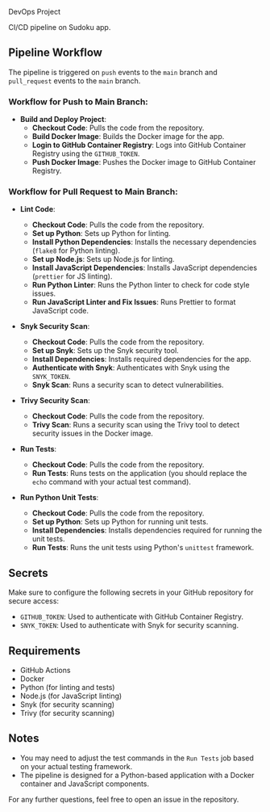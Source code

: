 DevOps Project

CI/CD pipeline on Sudoku app.

## Pipeline Workflow
The pipeline is triggered on `push` events to the `main` branch and `pull_request` events to the `main` branch.



### Workflow for Push to Main Branch:
- **Build and Deploy Project**:
  - **Checkout Code**: Pulls the code from the repository.
  - **Build Docker Image**: Builds the Docker image for the app.
  - **Login to GitHub Container Registry**: Logs into GitHub Container Registry using the `GITHUB_TOKEN`.
  - **Push Docker Image**: Pushes the Docker image to GitHub Container Registry.

### Workflow for Pull Request to Main Branch:
- **Lint Code**:
  - **Checkout Code**: Pulls the code from the repository.
  - **Set up Python**: Sets up Python for linting.
  - **Install Python Dependencies**: Installs the necessary dependencies (`flake8` for Python linting).
  - **Set up Node.js**: Sets up Node.js for linting.
  - **Install JavaScript Dependencies**: Installs JavaScript dependencies (`prettier` for JS linting).
  - **Run Python Linter**: Runs the Python linter to check for code style issues.
  - **Run JavaScript Linter and Fix Issues**: Runs Prettier to format JavaScript code.

- **Snyk Security Scan**:
  - **Checkout Code**: Pulls the code from the repository.
  - **Set up Snyk**: Sets up the Snyk security tool.
  - **Install Dependencies**: Installs required dependencies for the app.
  - **Authenticate with Snyk**: Authenticates with Snyk using the `SNYK_TOKEN`.
  - **Snyk Scan**: Runs a security scan to detect vulnerabilities.

- **Trivy Security Scan**:
  - **Checkout Code**: Pulls the code from the repository.
  - **Trivy Scan**: Runs a security scan using the Trivy tool to detect security issues in the Docker image.

- **Run Tests**:
  - **Checkout Code**: Pulls the code from the repository.
  - **Run Tests**: Runs tests on the application (you should replace the `echo` command with your actual test command).

- **Run Python Unit Tests**:
  - **Checkout Code**: Pulls the code from the repository.
  - **Set up Python**: Sets up Python for running unit tests.
  - **Install Dependencies**: Installs dependencies required for running the unit tests.
  - **Run Tests**: Runs the unit tests using Python's `unittest` framework.

## Secrets

Make sure to configure the following secrets in your GitHub repository for secure access:
- `GITHUB_TOKEN`: Used to authenticate with GitHub Container Registry.
- `SNYK_TOKEN`: Used to authenticate with Snyk for security scanning.

## Requirements

- GitHub Actions
- Docker
- Python (for linting and tests)
- Node.js (for JavaScript linting)
- Snyk (for security scanning)
- Trivy (for security scanning)

## Notes 
- You may need to adjust the test commands in the `Run Tests` job based on your actual testing framework.
- The pipeline is designed for a Python-based application with a Docker container and JavaScript components.

For any further questions, feel free to open an issue in the repository.


